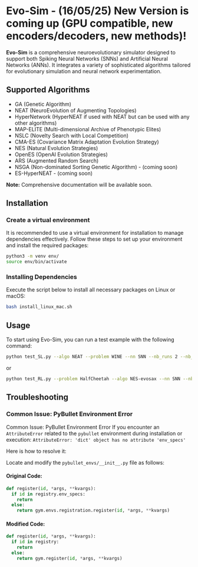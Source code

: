 # Evo-Sim - (16/05/25) New Version is coming up (GPU compatible, new encoders/decoders, new methods)!
**Evo-Sim** is a comprehensive neuroevolutionary simulator designed to support both Spiking Neural Networks (SNNs) and Artificial Neural Networks (ANNs). It integrates a variety of sophisticated algorithms tailored for evolutionary simulation and neural network experimentation.

## Supported Algorithms
- GA (Genetic Algorithm)
- NEAT (NeuroEvolution of Augmenting Topologies)
- HyperNetwork (HyperNEAT if used with NEAT but can be used with any other algorithms)
- MAP-ELITE (Multi-dimensional Archive of Phenotypic Elites)
- NSLC (Novelty Search with Local Competition)
- CMA-ES (Covariance Matrix Adaptation Evolution Strategy)
- NES (Natural Evolution Strategies)
- OpenES (OpenAI Evolution Strategies)
- ARS (Augmented Random Search)
- NSGA (Non-dominated Sorting Genetic Algorithm) - (coming soon)
- ES-HyperNEAT - (coming soon)

**Note:** Comprehensive documentation will be available soon.

## Installation

### Create a virtual environment
It is recommended to use a virtual environment for installation to manage dependencies effectively. Follow these steps to set up your environment and install the required packages:

```bash
python3 -m venv env/
source env/bin/activate
```
### Installing Dependencies
Execute the script below to install all necessary packages on Linux or macOS:

```bash
bash install_linux_mac.sh
```


## Usage
To start using Evo-Sim, you can run a test example with the following command:
```bash
python test_SL.py --algo NEAT --problem WINE --nn SNN --nb_runs 2 --nb_generation 200 --record False --cpu 20
```
or 
```bash
python test_RL.py --problem HalfCheetah --algo NES-evosax --nn SNN --nb_runs 2 --nb_generation 200 --nb_episodes 1 --record False --cpu 20
```


## Troubleshooting
### Common Issue: PyBullet Environment Error


Common Issue: PyBullet Environment Error
If you encounter an ```AttributeError``` related to the ```pybullet``` environment during installation or execution:
```AttributeError: 'dict' object has no attribute 'env_specs'```

Here is how to resolve it:

Locate and modify the `pybullet_envs/__init__.py` file as follows:

#### Original Code:
```python
def register(id, *args, **kvargs):
  if id in registry.env_specs:
    return
  else:
    return gym.envs.registration.register(id, *args, **kvargs)
```
#### Modified Code:
```python
def register(id, *args, **kvargs):
  if id in registry:
    return
  else:
    return gym.register(id, *args, **kvargs)
```
